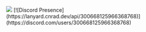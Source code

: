 <img src="https://i.imgur.com/RdVBph6.gif"/>
[![Discord Presence](https://lanyard.cnrad.dev/api/300668125966368768)](https://discord.com/users/300668125966368768)

